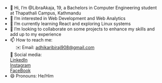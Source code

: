 - 👋 Hi, I’m @LibraAkaja, 19, a Bachelors in Computer Engineering student at Thapathali Campus, Kathmandu  
- 👀 I’m interested in Web Development and Web Analytics
- 🌱 I’m currently learning React and exploring Linux systems
- 💞️ I’m looking to collaborate on some projects to enhance my skills and add up to my experience
- 📫 How to reach me:<br>
  &emsp;&nbsp;✉️ Email: [adhikaribiraj908@gmail.com](mailto:adhikaribiraj908@gmail.com)<br>
  📱 Social media:<br>
  [LinkedIn](https://www.linkedin.com/in/biraj-adhikari-86005b352)<br>
  [Instagram](https://www.instagram.com/birajadhikari908/)<br>
  [FaceBook](https://www.facebook.com/biraj.adhikari.39750)
- 😄 Pronouns: He/Him
